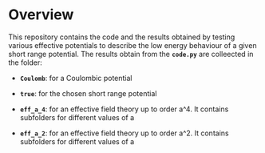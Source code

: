 # Overview

This repository contains the code and the results obtained by testing various effective potentials to describe the low energy behaviour of a given short range potential. The results obtain from the **`code.py`** are colleected in the folder:

*  **`Coulomb`**:
  for a Coulombic potential

*  **`true`**:
  for the chosen short range potential

*  **`eff_a_4`**:
  for an effective field theory up to order a^4. It contains subfolders for different values of a

*  **`eff_a_2`**:
  for an effective field theory up to order a^2. It contains subfolders for different values of a
